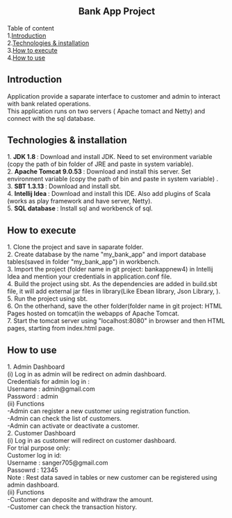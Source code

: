 <h2 align="center"> Bank App Project </h2>

Table of content<br>
1.<a href="#introduction">Introduction</a><br>
2.<a href="#technologies">Technologies & installation</a><br>
3.<a href="#execute">How to execute </a><br>
4.<a href="#use">How to use</a><br>


<div id="introduction">
<h2>Introduction </h2>
Application provide a saparate interface to customer and admin to interact with bank related operations. <br>
This application runs on two servers ( Apache tomact and Netty) and connect with the sql database.<br>
</div>

<div id="technologies">
<h2>Technologies & installation</h2>
1. <b>JDK 1.8 </b>: Download and install JDK. Need to set environment variable (copy the path of bin folder of JRE and paste in system variable).<br>
2. <b>Apache Tomcat 9.0.53 </b> : Download and install this server. Set environment variable (copy the path of bin and paste in system variable) .<br> 
3. <b>SBT 1.3.13 </b>: Download and install sbt.<br>
4. <b>Intellij Idea </b> : Download and install this IDE. Also add plugins of Scala (works as play framework and have server, Netty).<br> 
5. <b>SQL database </b> : Install sql and workbenck of sql.<br>
</div>

<div id="execute">
<h2> How to execute </h2>
1. Clone the project and save in saparate folder. <br>
2. Create database by the name "my_bank_app" and import database tables(saved in folder "my_bank_app") in workbench. <br>
3. Import the project (folder name in git project: bankappnew4) in Intellij Idea and mention your credentials in application.conf file.<br>
4. Build the project using sbt. As the dependencies are added in build.sbt file, it will add external jar files in library(Like Ebean library, Json Library, ). <br>
5. Run the project using sbt.<br>
6. On the otherhand, save the other folder(folder name in git project: HTML Pages hosted on tomcat)in the webapps of Apache Tomcat.<br>
7. Start the tomcat server using "localhost:8080" in browser and then HTML pages, starting from index.html page.  <br>
</div>

<div id="use">
<h2> How to use </h2>
1. Admin Dashboard <br>
(i)  Log in as admin will be redirect on admin dashboard.<br>
     Credentials for admin log in : <br>
     Username : admin@gmail.com <br>
     Password : admin <br>
(ii) Functions <br>
	-Admin can register a new customer using registration function.<br>
	-Admin can check the list of customers.<br>
	-Admin can activate or deactivate a customer.<br>
2. Customer Dashboard<br>
(i)  Log in as customer will redirect on customer dashboard.<br>
     For trial purpose only: <br>
     Customer log in id: <br>
     Username : sanger705@gmail.com <br>
     Passowrd : 12345 <br>
     Note : Rest data saved in tables or new customer can be registered using admin dashboard. <br>
(ii) Functions<br>
	-Customer can deposite and withdraw the amount.<br>
	-Customer can check the transaction history.<br>
  </div> 

